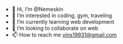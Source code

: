 - 👋 Hi, I’m @Nemeskin
- 👀 I’m interested in coding, gym, traveling
- 🌱 I’m currently learning web development
- 💞️ I’m looking to collaborate on web
- 📫 How to reach me vins19931@gmail.com

<!---
Nemeskin/Nemeskin is a ✨ special ✨ repository because its `README.md` (this file) appears on your GitHub profile.
You can click the Preview link to take a look at your changes.
--->
